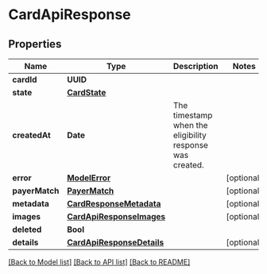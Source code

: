 # CardApiResponse

## Properties
Name | Type | Description | Notes
------------ | ------------- | ------------- | -------------
**cardId** | **UUID** |  | 
**state** | [**CardState**](CardState.md) |  | 
**createdAt** | **Date** | The timestamp when the eligibility response was created. | 
**error** | [**ModelError**](ModelError.md) |  | [optional] 
**payerMatch** | [**PayerMatch**](PayerMatch.md) |  | [optional] 
**metadata** | [**CardResponseMetadata**](CardResponseMetadata.md) |  | [optional] 
**images** | [**CardApiResponseImages**](CardApiResponseImages.md) |  | [optional] 
**deleted** | **Bool** |  | 
**details** | [**CardApiResponseDetails**](CardApiResponseDetails.md) |  | [optional] 

[[Back to Model list]](../README.md#documentation-for-models) [[Back to API list]](../README.md#documentation-for-api-endpoints) [[Back to README]](../README.md)


